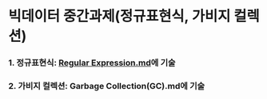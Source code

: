 # 빅데이터 중간과제(정규표현식, 가비지 컬렉션)
### 1. 정규표현식: [Regular Expression.md](https://github.com/Evon99/BigData-Midterm-Assignment/blob/main/Regular%20Expression.md)에 기술
### 2. 가비지 컬렉션: Garbage Collection(GC).md에 기술